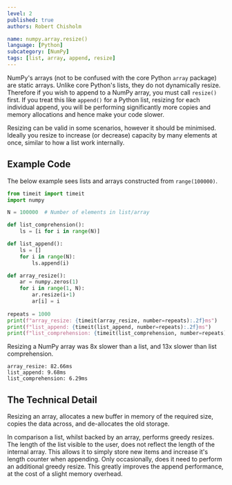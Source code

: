 ```yaml
---
level: 2
published: true
authors: Robert Chisholm

name: numpy.array.resize() 
language: [Python]
subcategory: [NumPy]
tags: [list, array, append, resize]
---
```


NumPy's arrays (not to be confused with the core Python `array` package) are static arrays. Unlike core Python's lists, they do not dynamically resize. Therefore if you wish to append to a NumPy array, you must call `resize()` first. If you treat this like `append()` for a Python list, resizing for each individual append, you will be performing significantly more copies and memory allocations and hence make your code slower.

<!--more-->

Resizing can be valid in some scenarios, however it should be minimised. Ideally you resize to increase (or decrease) capacity by many elements at once, similar to how a list work internally. 

## Example Code

The below example sees lists and arrays constructed from `range(100000)`.

```python
from timeit import timeit
import numpy

N = 100000  # Number of elements in list/array

def list_comprehension():
    ls = [i for i in range(N)]

def list_append():
    ls = []
    for i in range(N):
        ls.append(i)

def array_resize():
    ar = numpy.zeros(1)
    for i in range(1, N):
        ar.resize(i+1)
        ar[i] = i
        
repeats = 1000
print(f"array_resize: {timeit(array_resize, number=repeats):.2f}ms")
print(f"list_append: {timeit(list_append, number=repeats):.2f}ms")
print(f"list_comprehension: {timeit(list_comprehension, number=repeats):.2f}ms")
```

Resizing a NumPy array was 8x slower than a list, and 13x slower than list comprehension.

```output
array_resize: 82.66ms
list_append: 9.68ms
list_comprehension: 6.29ms
```

## The Technical Detail

Resizing an array, allocates a new buffer in memory of the required size, copies the data across, and de-allocates the old storage.

In comparison a list, whilst backed by an array, performs greedy resizes. The length of the list visible to the user, does not reflect the length of the internal array. This allows it to simply store new items and increase it's length counter when appending. Only occasionally, does it need to perform an additional greedy resize. This greatly improves the append performance, at the cost of a slight memory overhead.

